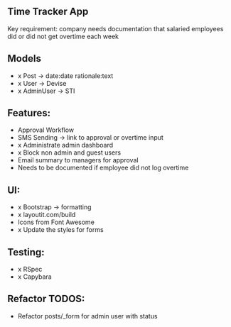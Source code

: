 ## Time Tracker App

Key requirement: company needs documentation that salaried employees did or did not get overtime each week

## Models
- x Post -> date:date rationale:text
- x User -> Devise
- x AdminUser -> STI

## Features:
- Approval Workflow
-	SMS Sending -> link to approval or overtime input
-	x Administrate admin dashboard
- x Block non admin and guest users
-	Email summary to managers for approval
-	Needs to be documented if employee did not log overtime

## UI:
- x Bootstrap -> formatting
- x layoutit.com/build
- Icons from Font Awesome
- x Update the styles for forms

## Testing:
- x RSpec
- x Capybara

## Refactor TODOS:
- Refactor posts/_form for admin user with status